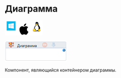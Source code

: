 # Диаграмма

![](../../../resources/activities/basic/diagramm/image-100-1-1-1-1-1-1-1-2-70.png)

![](../../../resources/activities/basic/diagramm/image-333.png)

Компонент, являющийся контейнером диаграммы.
